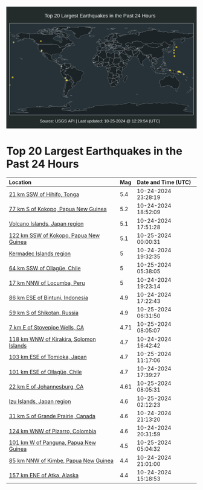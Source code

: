 ![Map](./map.png)

# Top 20 Largest Earthquakes in the Past 24 Hours

| Location | Mag | Date and Time (UTC) |
|:---|:---|:---|
| [21 km SSW of Hihifo, Tonga](https://earthquake.usgs.gov/earthquakes/eventpage/us7000nn19) | 5.4 | 10-24-2024 23:28:19 |
| [77 km S of Kokopo, Papua New Guinea](https://earthquake.usgs.gov/earthquakes/eventpage/us7000nmz2) | 5.2 | 10-24-2024 18:52:09 |
| [Volcano Islands, Japan region](https://earthquake.usgs.gov/earthquakes/eventpage/us7000nmyu) | 5.1 | 10-24-2024 17:51:28 |
| [122 km SSW of Kokopo, Papua New Guinea](https://earthquake.usgs.gov/earthquakes/eventpage/us7000nn1g) | 5.1 | 10-25-2024 00:00:31 |
| [Kermadec Islands region](https://earthquake.usgs.gov/earthquakes/eventpage/us7000nmzf) | 5 | 10-24-2024 19:32:35 |
| [64 km SSW of Ollagüe, Chile](https://earthquake.usgs.gov/earthquakes/eventpage/us7000nn2i) | 5 | 10-25-2024 05:38:05 |
| [17 km NNW of Locumba, Peru](https://earthquake.usgs.gov/earthquakes/eventpage/us7000nmzd) | 5 | 10-24-2024 19:23:14 |
| [86 km ESE of Bintuni, Indonesia](https://earthquake.usgs.gov/earthquakes/eventpage/us7000nmyq) | 4.9 | 10-24-2024 17:22:43 |
| [59 km S of Shikotan, Russia](https://earthquake.usgs.gov/earthquakes/eventpage/us7000nn2q) | 4.9 | 10-25-2024 06:31:50 |
| [7 km E of Stovepipe Wells, CA](https://earthquake.usgs.gov/earthquakes/eventpage/ci40964128) | 4.71 | 10-25-2024 08:05:07 |
| [118 km WNW of Kirakira, Solomon Islands](https://earthquake.usgs.gov/earthquakes/eventpage/us7000nmym) | 4.7 | 10-24-2024 16:42:42 |
| [103 km ESE of Tomioka, Japan](https://earthquake.usgs.gov/earthquakes/eventpage/us7000nn3x) | 4.7 | 10-25-2024 11:17:06 |
| [101 km ESE of Ollagüe, Chile](https://earthquake.usgs.gov/earthquakes/eventpage/us7000nmyt) | 4.7 | 10-24-2024 17:39:27 |
| [22 km E of Johannesburg, CA](https://earthquake.usgs.gov/earthquakes/eventpage/ci40964136) | 4.61 | 10-25-2024 08:05:31 |
| [Izu Islands, Japan region](https://earthquake.usgs.gov/earthquakes/eventpage/us7000nn1v) | 4.6 | 10-25-2024 02:12:23 |
| [31 km S of Grande Prairie, Canada](https://earthquake.usgs.gov/earthquakes/eventpage/us7000nn0c) | 4.6 | 10-24-2024 21:13:20 |
| [124 km WNW of Pizarro, Colombia](https://earthquake.usgs.gov/earthquakes/eventpage/us7000nmzv) | 4.6 | 10-24-2024 20:31:59 |
| [101 km W of Panguna, Papua New Guinea](https://earthquake.usgs.gov/earthquakes/eventpage/us7000nn2f) | 4.5 | 10-25-2024 05:04:32 |
| [85 km NNW of Kimbe, Papua New Guinea](https://earthquake.usgs.gov/earthquakes/eventpage/us7000nn08) | 4.4 | 10-24-2024 21:01:00 |
| [157 km ENE of Atka, Alaska](https://earthquake.usgs.gov/earthquakes/eventpage/us7000nmya) | 4.4 | 10-24-2024 15:18:53 |
